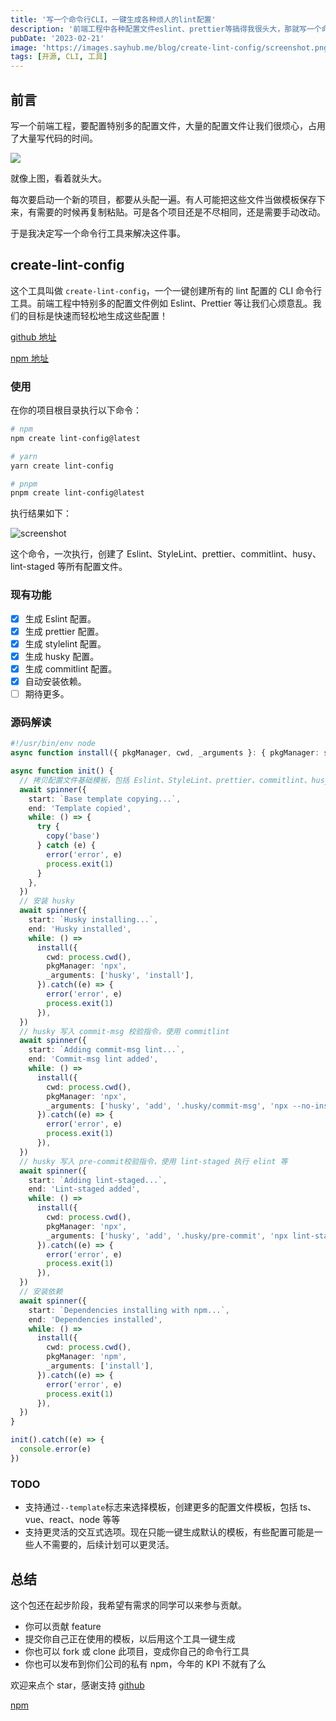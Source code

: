 ```yaml
---
title: '写一个命令行CLI，一键生成各种烦人的lint配置'
description: '前端工程中各种配置文件eslint、prettier等搞得我很头大，那就写一个命令行工具来搞定它吧。'
pubDate: '2023-02-21'
image: 'https://images.sayhub.me/blog/create-lint-config/screenshot.png'
tags: [开源, CLI, 工具]
---
```


## 前言

写一个前端工程，要配置特别多的配置文件，大量的配置文件让我们很烦心，占用了大量写代码的时间。

![](https://images.sayhub.me/blog/create-lint-config/mulu.png)

就像上图，看着就头大。

每次要启动一个新的项目，都要从头配一遍。有人可能把这些文件当做模板保存下来，有需要的时候再复制粘贴。可是各个项目还是不尽相同，还是需要手动改动。

于是我决定写一个命令行工具来解决这件事。

## create-lint-config

这个工具叫做 `create-lint-config`，一个一键创建所有的 lint 配置的 CLI 命令行工具。前端工程中特别多的配置文件例如 Eslint、Prettier 等让我们心烦意乱。我们的目标是快速而轻松地生成这些配置！

[github 地址](https://github.com/liruifengv/create-lint-config)

[npm 地址](https://www.npmjs.com/package/create-lint-config)

### 使用

在你的项目根目录执行以下命令：

```bash
# npm
npm create lint-config@latest

# yarn
yarn create lint-config

# pnpm
pnpm create lint-config@latest
```

执行结果如下：

![screenshot](https://images.sayhub.me/blog/create-lint-config/screenshot.png)

这个命令，一次执行，创建了 Eslint、StyleLint、prettier、commitlint、husy、lint-staged 等所有配置文件。

### 现有功能

- [x] 生成 Eslint 配置。
- [x] 生成 prettier 配置。
- [x] 生成 stylelint 配置。
- [x] 生成 husky 配置。
- [x] 生成 commitlint 配置。
- [x] 自动安装依赖。
- [ ] 期待更多。

### 源码解读

```ts
#!/usr/bin/env node
async function install({ pkgManager, cwd, _arguments }: { pkgManager: string; cwd: string; arguments: array }) {}

async function init() {
  // 拷贝配置文件基础模板，包括 Eslint、StyleLint、prettier、commitlint、husy、lint-staged
  await spinner({
    start: `Base template copying...`,
    end: 'Template copied',
    while: () => {
      try {
        copy('base')
      } catch (e) {
        error('error', e)
        process.exit(1)
      }
    },
  })
  // 安装 husky
  await spinner({
    start: `Husky installing...`,
    end: 'Husky installed',
    while: () =>
      install({
        cwd: process.cwd(),
        pkgManager: 'npx',
        _arguments: ['husky', 'install'],
      }).catch((e) => {
        error('error', e)
        process.exit(1)
      }),
  })
  // husky 写入 commit-msg 校验指令，使用 commitlint
  await spinner({
    start: `Adding commit-msg lint...`,
    end: 'Commit-msg lint added',
    while: () =>
      install({
        cwd: process.cwd(),
        pkgManager: 'npx',
        _arguments: ['husky', 'add', '.husky/commit-msg', 'npx --no-install commitlint --edit ""'],
      }).catch((e) => {
        error('error', e)
        process.exit(1)
      }),
  })
  // husky 写入 pre-commit校验指令，使用 lint-staged 执行 elint 等
  await spinner({
    start: `Adding lint-staged...`,
    end: 'Lint-staged added',
    while: () =>
      install({
        cwd: process.cwd(),
        pkgManager: 'npx',
        _arguments: ['husky', 'add', '.husky/pre-commit', 'npx lint-staged'],
      }).catch((e) => {
        error('error', e)
        process.exit(1)
      }),
  })
  // 安装依赖
  await spinner({
    start: `Dependencies installing with npm...`,
    end: 'Dependencies installed',
    while: () =>
      install({
        cwd: process.cwd(),
        pkgManager: 'npm',
        _arguments: ['install'],
      }).catch((e) => {
        error('error', e)
        process.exit(1)
      }),
  })
}

init().catch((e) => {
  console.error(e)
})
```

### TODO

- 支持通过`--template`标志来选择模板，创建更多的配置文件模板，包括 ts、vue、react、node 等等
- 支持更灵活的交互式选项。现在只能一键生成默认的模板，有些配置可能是一些人不需要的，后续计划可以更灵活。

## 总结

这个包还在起步阶段，我希望有需求的同学可以来参与贡献。

- 你可以贡献 feature
- 提交你自己正在使用的模板，以后用这个工具一键生成
- 你也可以 fork 或 clone 此项目，变成你自己的命令行工具
- 你也可以发布到你们公司的私有 npm，今年的 KPI 不就有了么

欢迎来点个 star，感谢支持
[github](https://github.com/liruifengv/create-lint-config)

[npm](https://www.npmjs.com/package/create-lint-config)
